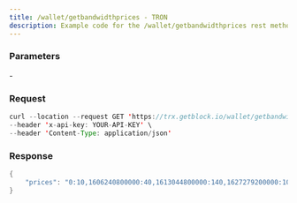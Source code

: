 ```yaml
---
title: /wallet/getbandwidthprices - TRON
description: Example code for the /wallet/getbandwidthprices rest method. Сomplete guide on how to use /wallet/getbandwidthprices rest in GetBlock.io Web3 documentation.
---
```


### Parameters


\-

### Request

``` java
curl --location --request GET 'https://trx.getblock.io/wallet/getbandwidthprices' \
--header 'x-api-key: YOUR-API-KEY' \
--header 'Content-Type: application/json' 
```

###  Response

``` java
{
    "prices": "0:10,1606240800000:40,1613044800000:140,1627279200000:1000"
}
```

